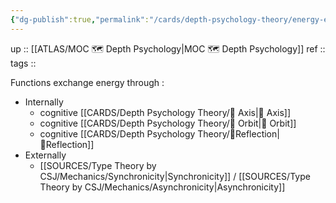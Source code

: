 ```yaml
---
{"dg-publish":true,"permalink":"/cards/depth-psychology-theory/energy-exchange/","noteIcon":"","created":"2023-01-06T17:17:39.065+01:00","updated":"2023-04-20T23:08:04.610+02:00"}
---
```


up :: [[ATLAS/MOC 🗺️ Depth Psychology\|MOC 🗺️ Depth Psychology]]
ref :: 
tags :: 

Functions exchange energy through : 
- Internally
	- cognitive [[CARDS/Depth Psychology Theory/🧲 Axis\|🧲 Axis]]
	- cognitive [[CARDS/Depth Psychology Theory/🔄 Orbit\|🔄 Orbit]]
	- cognitive [[CARDS/Depth Psychology Theory/🔀Reflection\|🔀Reflection]]
- Externally 
	- [[SOURCES/Type Theory by CSJ/Mechanics/Synchronicity\|Synchronicity]] / [[SOURCES/Type Theory by CSJ/Mechanics/Asynchronicity\|Asynchronicity]]